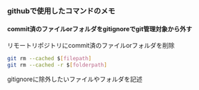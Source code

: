 ### githubで使用したコマンドのメモ

#### commit済のファイルorフォルダをgitignoreでgit管理対象から外す
リモートリポジトリにcommit済のファイルorフォルダを削除
```sh
git rm --cached $[filepath]
git rm --cached -r $[folderpath]
```
gitignoreに除外したいファイルやフォルダを記述

